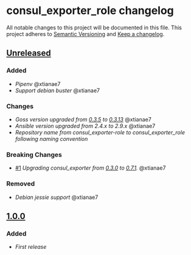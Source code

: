 # consul_exporter_role changelog

All notable changes to this project will be documented in this file.
This project adheres to [Semantic Versioning](http://semver.org/) and [Keep a changelog](https://github.com/olivierlacan/keep-a-changelog).


## [Unreleased](https://github.com/idealista/prometheus_consul_exporter_role/tree/develop)
### Added
- *Pipenv* @xtianae7
- *Support debian buster* @xtianae7

### Changes
- *Goss version upgraded from [0.3.5](https://github.com/aelsabbahy/goss/releases/tag/v0.3.5) to [0.3.13](https://github.com/aelsabbahy/goss/releases/tag/v0.3.13)* @xtianae7
- *Ansible version upgraded from 2.4.x to 2.9.x* @xtianae7
- *Repository name from consul_exporter-role to consul_exporter_role following naming convention*

### Breaking Changes
- [#1](https://github.com/idealista/prometheus_consul_exporter_role/issues/1) *Upgrading consul_exporter from [0.3.0](https://github.com/prometheus/consul_exporter/releases/tag/v0.3.0) to [0.7.1](https://github.com/prometheus/consul_exporter/releases/tag/v0.7.1).* @xtianae7

### Removed
- *Debian jessie support* @xtianae7

## [1.0.0](https://github.com/idealista/prometheus_consul_exporter_role/tree/1.0.0)
### Added
- *First release*
